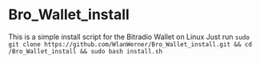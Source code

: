 # Bro_Wallet_install
This is a simple install script for the Bitradio Wallet on Linux
Just run  ```sudo git clone https://github.com/WlanWerner/Bro_Wallet_install.git && cd /Bro_Wallet_install && sudo bash install.sh```
